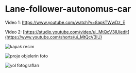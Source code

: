 # Lane-follower-autonomus-car

Video 1: https://www.youtube.com/watch?v=8apkTWwDz_E

Video 2: [https://studio.youtube.com/video/ui_MtQcV3lU/edit](https://www.youtube.com/shorts/ui_MtQcV3lU)

![kapak resim](https://github.com/Aherte/Lane-follower-autonomus-car/assets/55800601/f15d4950-80d9-43d0-b9ba-2afca9b6e2fd)

![proje objelerin foto](https://github.com/Aherte/Lane-follower-autonomus-car/assets/55800601/f8fd309d-acb1-4621-a8a9-a37d5fe163b9)

![yol fotografları](https://github.com/Aherte/Lane-follower-autonomus-car/assets/55800601/d5aff746-b8dc-49ea-8419-a6d89bb1065f)



